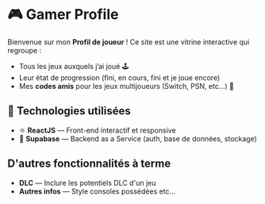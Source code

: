 # 🎮 Gamer Profile

Bienvenue sur mon **Profil de joueur** ! Ce site est une vitrine interactive qui regroupe :

- Tous les jeux auxquels j’ai joué 🕹️
- Leur état de progression (fini, en cours, fini et je joue encore)
- Mes **codes amis** pour les jeux multijoueurs (Switch, PSN, etc...) 🤝

## 🚀 Technologies utilisées

- ⚛️ **ReactJS** — Front-end interactif et responsive
- 🐙 **Supabase** — Backend as a Service (auth, base de données, stockage)

## D'autres fonctionnalités à terme

- **DLC** — Inclure les potentiels DLC d'un jeu
- **Autres infos** — Style consoles possédées etc...

